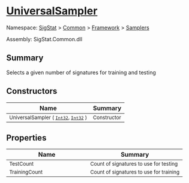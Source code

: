 # [UniversalSampler](./UniversalSampler.md)

Namespace: [SigStat]() > [Common](./../../README.md) > [Framework]() > [Samplers](./README.md)

Assembly: SigStat.Common.dll

## Summary
Selects a given number of signatures for training and testing

## Constructors

| Name | Summary | 
| --- | --- | 
| <sub>UniversalSampler ( [`Int32`](https://docs.microsoft.com/en-us/dotnet/api/System.Int32), [`Int32`](https://docs.microsoft.com/en-us/dotnet/api/System.Int32) )</sub><div style="pointer-events:none;cursor:default;"><img width=200 style="max-height:100%;max-width:100%;"/></div>| <sub>Constructor</sub>| <br>


## Properties

| Name | Summary | 
| --- | --- | 
| <sub>TestCount</sub><div style="pointer-events:none;cursor:default;"><img width=200 style="max-height:100%;max-width:100%;"/></div>| <sub>Count of signatures to use for testing</sub>| <br>
| <sub>TrainingCount</sub><div style="pointer-events:none;cursor:default;"><img width=200 style="max-height:100%;max-width:100%;"/></div>| <sub>Count of signatures to use for training</sub>| <br>


